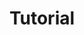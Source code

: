 ---
title: "Tutorial"
description: "Basic usage for something new"
slug: "Tutorial"
image: "tutorial.jpg"
style:
    background: "#2a9d8f"
    color: "#fff"
---